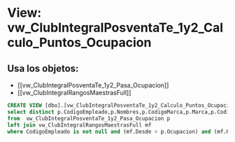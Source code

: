 # View: vw_ClubIntegralPosventaTe_1y2_Calculo_Puntos_Ocupacion

## Usa los objetos:
- [[vw_ClubIntegralPosventaTe_1y2_Pasa_Ocupacion]]
- [[vw_ClubIntegralRangosMaestrasFull]]

```sql
CREATE VIEW [dbo].[vw_ClubIntegralPosventaTe_1y2_Calculo_Puntos_Ocupacion] AS	
select distinct p.CodigoEmpleado,p.Nombres,p.CodigoMarca,p.Marca,p.CodigoMarcaGrupo,p.MarcaGrupo,p.Ano,p.Trimestre,p.Ocupacion,Puntos
from  vw_ClubIntegralPosventaTe_1y2_Pasa_Ocupacion p
left join vw_ClubIntegralRangosMaestrasFull mf							on				p.IdRangoVersionMax = mf.IdRangoVersion 
where CodigoEmpleado is not null and (mf.Desde < p.Ocupacion) and (mf.Hasta >= p.Ocupacion) 
  



```
